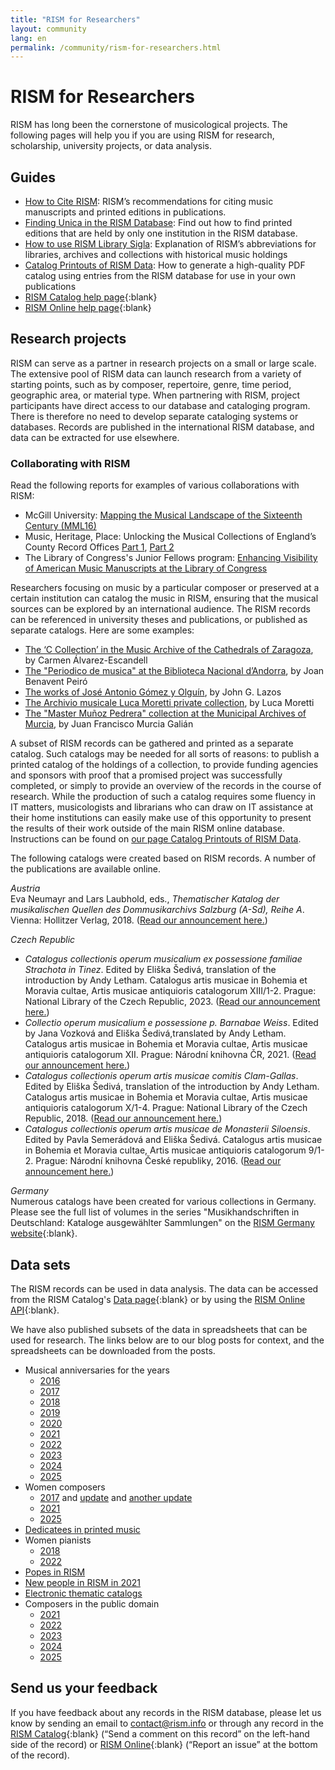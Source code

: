 ```yaml
---
title: "RISM for Researchers"
layout: community
lang: en
permalink: /community/rism-for-researchers.html
---
```


# RISM for Researchers  

RISM has long been the cornerstone of musicological projects. The following pages will help you if you are using RISM for research, scholarship, university projects, or data analysis.  

## Guides  

- [How to Cite RISM](/community/how-to-cite-rism.html): RISM’s recommendations for citing music manuscripts and printed editions in publications.    
- [Finding Unica in the RISM Database](/community/finding-unica-in-rism.html): Find out how to find printed editions that are held by only one institution in the RISM database.  
- [How to use RISM Library Sigla](/community/sigla/about.html): Explanation of RISM’s abbreviations for libraries, archives and collections with historical music holdings  
- [Catalog Printouts of RISM Data](/community/catalog-printouts.html): How to generate a high-quality PDF catalog using entries from the RISM database for use in your own publications   
- [RISM Catalog help page](https://opac.rism.info/main-menu-/kachelmenu/help){:blank}  
- [RISM Online help page](https://rism.online/about/help){:blank}  

## Research projects  

RISM can serve as a partner in research projects on a small or large scale. The extensive pool of RISM data can launch research from a variety of starting points, such as by composer, repertoire, genre, time period, geographic area, or material type. When partnering with RISM, project participants have direct access to our database and cataloging program. There is therefore no need to develop separate cataloging systems or databases. Records are published in the international RISM database, and data can be extracted for use elsewhere.  

### Collaborating with RISM  

Read the following reports for examples of various collaborations with RISM:  
- McGill University: [Mapping the Musical Landscape of the Sixteenth Century (MML16)](/in_the_news/2019/07/29/mapping-the-musical-landscape-of-the-sixteenth.html)   
- Music, Heritage, Place: Unlocking the Musical Collections of England’s County Record Offices [Part 1](/library_collections/2024/09/26/music-from-english-local-archives-in-rism.html), [Part 2](/library_collections/2024/10/04/musical-discoveries-from-english-local-archives.html)   
- The Library of Congress's Junior Fellows program: [Enhancing Visibility of American Music Manuscripts at the Library of Congress](/library_collections/2024/02/08/library-of-congress-summer-report.html)

Researchers focusing on music by a particular composer or preserved at a certain institution can catalog the music in RISM, ensuring that the musical sources can be explored by an international audience. The RISM records can be referenced in university theses and publications, or published as separate catalogs. Here are some examples:  

-  [The ‘C Collection’ in the Music Archive of the Cathedrals of Zaragoza](/new_publications/2023/08/17/discovering-new-music-collections.html), by Carmen Álvarez-Escandell
- [The "Periodico de musica" at the Biblioteca Nacional d’Andorra](/new_at_rism/2020/06/15/the-first-record-from-andorra-in-rism-the.html), by Joan Benavent Peiró  
- [The works of José Antonio Gómez y Olguín](/new_publications/2016/03/07/jos%C3%A9-antonio-g%C3%B3mez-y-olgu%C3%ADn-18051876-y-su-cat%C3%A1logo.html), by John G. Lazos  
- [The Archivio musicale Luca Moretti private collection](/library_collections/2023/06/01/the-archivio-musicale-luca-moretti-in-rism.html), by Luca Moretti  
- [The "Master Muñoz Pedrera" collection at the Municipal Archives of Murcia](/library_collections/2023/09/14/pedrera-collection-murcia.html), by Juan Francisco Murcia Galián   

A subset of RISM records can be gathered and printed as a separate catalog. Such catalogs may be needed for all sorts of reasons: to publish a printed catalog of the holdings of a collection, to provide funding agencies and sponsors with proof that a promised project was successfully completed, or simply to provide an overview of the records in the course of research. While the production of such a catalog requires some fluency in IT matters, musicologists and librarians who can draw on IT assistance at their home institutions can easily make use of this opportunity to present the results of their work outside of the main RISM online database. Instructions can be found on [our page Catalog Printouts of RISM Data](/community/catalog-printouts.html).  

The following catalogs were created based on RISM records. A number of the publications are available online.   

_Austria_  
Eva Neumayr and Lars Laubhold, eds., _Thematischer Katalog der musikalischen Quellen des Dommusikarchivs Salzburg (A-Sd), Reihe A_. Vienna: Hollitzer Verlag, 2018. ([Read our announcement here.](/new_publications/2018/07/19/musical-sources-in-the-salzburg-cathedral-archive.html))    

_Czech Republic_  
- _Catalogus collectionis operum musicalium ex possessione familiae Strachota in Tinez_. Edited by Eliška Šedivá, translation of the introduction by Andy Letham. Catalogus artis musicae in Bohemia et Moravia cultae, Artis musicae antiquioris catalogorum XIII/1-2. Prague: National Library of the Czech Republic, 2023. ([Read our announcement here.](/new_publications/2024/02/22/thematic-catalogue-strachota-music-collection.html))  
- _Collectio operum musicalium e possessione p. Barnabae Weiss_. Edited by Jana Vozková and Eliška Šedivá,translated by Andy Letham. Catalogus artis musicae in Bohemia et Moravia cultae, Artis musicae antiquioris catalogorum XII. Prague: Národní knihovna ČR, 2021. ([Read our announcement here.](/new_publications/2022/07/21/thematic-catalogue-music-collection-p-barnabas-weiss.html))
- _Catalogus collectionis operum artis musicae comitis Clam-Gallas_. Edited by Eliška Šedivá, translation of the introduction by Andy Letham. Catalogus artis musicae in Bohemia et Moravia cultae, Artis musicae antiquioris catalogorum X/1-4. Prague: National Library of the Czech Republic, 2018. ([Read our announcement here.](/new_publications/2019/11/07/thematic-catalog-of-the-clamgallas-music.html))
- _Catalogus collectionis operum artis musicae de Monasterii Siloensis_. Edited by Pavla Semerádová and Eliška Šedivá. Catalogus artis musicae in Bohemia et Moravia cultae, Artis musicae antiquioris catalogorum 9/1-2. Prague: Národní knihovna České republiky, 2016. ([Read our announcement here.](/new_publications/2017/01/23/the-thematic-catalogue-of-the-music-collection-in.html))

_Germany_  
Numerous catalogs have been created for various collections in Germany. Please see the full list of volumes in the series "Musikhandschriften in Deutschland: Kataloge ausgewählter Sammlungen" on the [RISM Germany website](https://de.rism.info/publications/musikhandschriften-in-deutschland.html){:blank}.  




## Data sets  

The RISM records can be used in data analysis. The data can be accessed from the RISM Catalog's [Data page](https://opac.rism.info/main-menu-/kachelmenu/data){:blank} or by using the [RISM Online API](https://rism.online/docs/api/api/){:blank}.  

We have also published subsets of the data in spreadsheets that can be used for research. The links below are to our blog posts for context, and the spreadsheets can be downloaded from the posts.
- Musical anniversaries for the years  
    - [2016](/musical_anniversaries/2016/01/04/musical-anniversaries-in-2016.html)  
    - [2017](/musical_anniversaries/2017/01/10/musical-anniversaries-in-2017.html)   
    - [2018](/musical_anniversaries/2018/01/08/musical-anniversaries-in-2018.html)   
    - [2019](/musical_anniversaries/2019/01/14/musical-anniversaries-in-2019.html)   
    - [2020](/musical_anniversaries/2020/01/09/2020-not-just-beethoven.html)   
    - [2021](/musical_anniversaries/2021/01/14/composer-anniversaries-2021.html)   
    - [2022](/musical_anniversaries/2022/01/10/musician-anniversaries-2022.html)   
    - [2023](/musical_anniversaries/2023/01/09/musical-anniversaries-in-2023.html)   
    - [2024](/musical_anniversaries/2024/01/11/musical-anniversaries-in-2024.html)  
    - [2025](/musical_anniversaries/2025/01/09/musical-anniversaries-in-2025.html)  
- Women composers  
    - [2017](/events/2017/03/08/international-womens-day-women-composers-in.html) and [update](/new_at_rism/2017/06/29/eight-more-women-composers.html) and [another update](/new_at_rism/2017/10/19/twelve-more-women-composers.html)   
    - [2021](/events/2021/03/08/international-womens-day-2021-women-composers-rism.html)   
    - [2025](/events/2025/03/06/international-womens-day-women-composers.html)
- [Dedicatees in printed music](/events/2022/02/14/musical-dedications-in-love-and-friendship.html)   
- Women pianists  
   - [2018](/events/2018/03/08/international-womens-day-women-pianists-in-rism.html)   
   - [2022](/events/2022/03/08/international-womens-day-women-pianists-in-rism.html)  
- [Popes in RISM](/new_at_rism/2025/05/28/popes-in-rism.html)     
- [New people in RISM in 2021](/new_at_rism/2022/02/24/new-people-in-the-rism-online-catalog-2021.html)   
- [Electronic thematic catalogs](/new_at_rism/2020/11/09/electronic-thematic-catalogs.html)  
- Composers in the public domain
    - [2021](/in_the_news/2021/02/22/public-domain-music-2021.html)  
    - [2022](/in_the_news/2022/01/20/the-musical-public-domain-in-2022.html)
    - [2023](/in_the_news/2023/02/14/public-domain-2023.html)   
    - [2024](/in_the_news/2024/01/25/musical-public-domain-2024.html)   
    - [2025](/in_the_news/2025/02/20/public-domain-2025.html)  

## Send us your feedback  

If you have feedback about any records in the RISM database, please let us know by sending an email to [contact@rism.info](mailto:contact@rism.info) or through any record in the [RISM Catalog](https://opac.rism.info/main-menu-/kachelmenu){:blank} (“Send a comment on this record” on the left-hand side of the record) or [RISM Online](https://rism.online/){:blank} (“Report an issue” at the bottom of the record).
